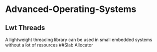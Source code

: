 # Advanced-Operating-Systems
## Lwt Threads
  A lightweight threading library can be used in small embedded systems without a lot of resources
##Slab Allocator
